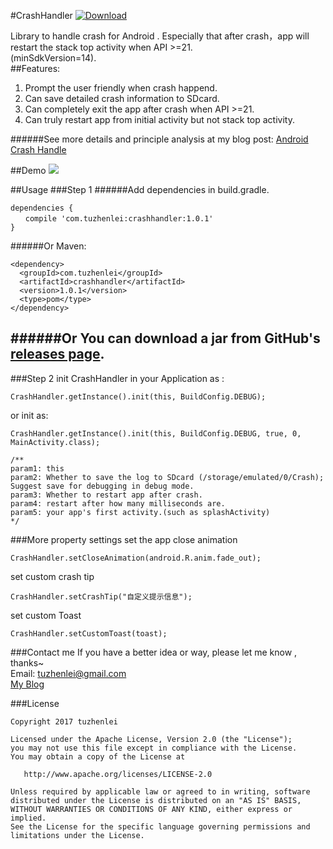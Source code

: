 #CrashHandler
 [ ![Download](https://api.bintray.com/packages/tzl/CrashHandler/CrashHandler/images/download.svg?version=1.0.1) ](https://bintray.com/tzl/CrashHandler/CrashHandler/1.0.1/link)

Library to handle crash for Android . Especially that after crash，app will restart the stack top activity when API >=21.  
 (minSdkVersion=14).  
##Features:
1. Prompt the user friendly when crash happend.
2. Can save detailed crash information to SDcard.
3. Can completely exit the app after crash when API >=21.
4. Can truly restart app from initial activity but not stack top activity.


######See more details and principle analysis at my blog post: [Android Crash Handle](http://www.jianshu.com/p/c75192c77e28)

##Demo
![](http://i.imgur.com/yjG9Wny.gif)

##Usage
###Step 1
######Add dependencies in build.gradle.

    dependencies {  
    　　compile 'com.tuzhenlei:crashhandler:1.0.1'
    }

######Or Maven:

    <dependency>
      <groupId>com.tuzhenlei</groupId>
      <artifactId>crashhandler</artifactId>
      <version>1.0.1</version>
      <type>pom</type>
    </dependency>

######Or You can download a jar from GitHub's [releases page](https://github.com/tuzhenlei/CrashHandler/releases).
---
###Step 2
init CrashHandler in your Application as :
    
    CrashHandler.getInstance().init(this, BuildConfig.DEBUG);
    
or init as:
    
    CrashHandler.getInstance().init(this, BuildConfig.DEBUG, true, 0, MainActivity.class); 
	
    /**  
    param1: this  
    param2: Whether to save the log to SDcard (/storage/emulated/0/Crash); Suggest save for debugging in debug mode.
    param3: Whether to restart app after crash.
    param4: restart after how many milliseconds are.
    param5: your app's first activity.(such as splashActivity)
    */

###More property settings
set the app close animation  

    CrashHandler.setCloseAnimation(android.R.anim.fade_out);


set custom crash tip

	CrashHandler.setCrashTip("自定义提示信息");


set custom Toast  

	CrashHandler.setCustomToast(toast);

###Contact me
If you have a better idea or way, please let me know , thanks~  
Email: tuzhenlei@gmail.com  
[My Blog](http://www.jianshu.com/u/979813807e62)

###License

    Copyright 2017 tuzhenlei
    
    Licensed under the Apache License, Version 2.0 (the "License");
    you may not use this file except in compliance with the License.
    You may obtain a copy of the License at
    
       http://www.apache.org/licenses/LICENSE-2.0
    
    Unless required by applicable law or agreed to in writing, software
    distributed under the License is distributed on an "AS IS" BASIS,
    WITHOUT WARRANTIES OR CONDITIONS OF ANY KIND, either express or implied.
    See the License for the specific language governing permissions and
    limitations under the License.
